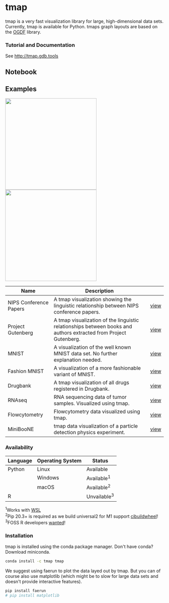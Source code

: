 # tmap
tmap is a very fast visualization library for large, high-dimensional data sets. Currently, tmap is available for Python. tmaps graph layouts are based on the [OGDF](https://ogdf.uos.de/) library.

### Tutorial and Documentation
See <a href="http://tmap.gdb.tools">http://tmap.gdb.tools</a>

## Notebook

## Examples
<img src="https://raw.githubusercontent.com/reymond-group/tmap/master/tmap/examples/drugbank/drugbank.jpg" height="290px"/>  <img src="https://raw.githubusercontent.com/reymond-group/tmap/master/tmap/examples/mnist/mnist.jpg" height="290px" />

| Name | Description |   |
| ---- | ----------- | - |
| NIPS Conference Papers | A tmap visualization showing the linguistic relationship between NIPS conference papers. | [view](http://tmap.gdb.tools/src/nips/nips_papers.html) |
| Project Gutenberg | A tmap visualization of the linguistic relationships between books and authors extracted from Project Gutenberg. | [view](http://tmap.gdb.tools/src/gutenberg/gutenberg.html) |
| MNIST | A visualization of the well known MNIST data set. No further explanation needed. | [view](http://tmap.gdb.tools/src/mnist/mnist.html) |
| Fashion MNIST | A visualization of a more fashionable variant of MNIST. | [view](http://tmap.gdb.tools/src/fmnist/fmnist.html) |
| Drugbank | A tmap visualization of all drugs registered in Drugbank. | [view](http://tmap.gdb.tools/src/drugbank/drugbank.html) |
| RNAseq | RNA sequencing data of tumor samples. Visualized using tmap. | [view](http://tmap.gdb.tools/src/rnaseq/rnaseq.html) |
| Flowcytometry | Flowcytometry data visualized using tmap. | [view](http://tmap.gdb.tools/src/flowcytometry/cyto.html) |
| MiniBooNE | tmap data visualization of a particle detection physics experiment.  | [view](http://tmap.gdb.tools/src/miniboone/miniboone.html) |


### Availability
| Language | Operating System | Status                 |
| -------- | ---------------- | ---------------------- |
| Python   | Linux            | Available              |
|          | Windows          | Available<sup>1</sup>  |
|          | macOS            | Available<sup>2</sup>              |
| R        |                  | Unvailable<sup>3</sup> |

<span class="small"><sup>1</sup>Works with
[WSL](https://docs.microsoft.com/en-us/windows/wsl/install-win10)</span>  
<span class="small"><sup>2</sup>Pip 20.3+ is required as we build universal2 for M1 support
[cibuildwheel](https://cibuildwheel.readthedocs.io/en/stable/faq/)\!</span>
<span class="small"><sup>3</sup>FOSS R developers
[wanted](https://github.com/reymond-group/tmap)\!</span>

### Installation
tmap is installed using the conda package manager. Don't have conda? Download miniconda.

```bash
conda install -c tmap tmap
```

We suggest using faerun to plot the data layed out by tmap. But you can of course also use matplotlib (which might be to slow for large data sets and doesn't provide interactive features).

```bash
pip install faerun
# pip install matplotlib
```
